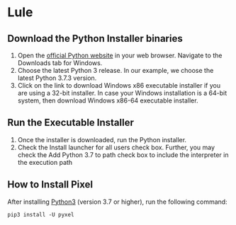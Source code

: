 # Lule

## Download the Python Installer binaries

1. Open the [official Python website](https://www.python.org/downloads/) in your web browser. Navigate to the Downloads tab for Windows.
2. Choose the latest Python 3 release. In our example, we choose the latest Python 3.7.3 version.
3. Click on the link to download Windows x86 executable installer if you are using a 32-bit installer. In case your Windows installation is a 64-bit system, then download Windows x86-64 executable installer.

## Run the Executable Installer

1. Once the installer is downloaded, run the Python installer.
2. Check the Install launcher for all users check box. Further, you may check the Add Python 3.7 to path check box to include the interpreter in the execution path

## How to Install Pixel

After installing [Python3](https://www.python.org/downloads/) (version 3.7 or higher), run the following command:

```console
pip3 install -U pyxel
```

